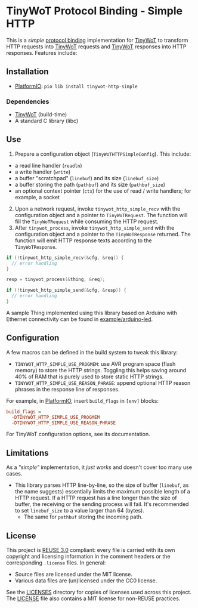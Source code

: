 <!--
SPDX-FileCopyrightText: 2021 Junde Yhi <junde@yhi.moe>
SPDX-License-Identifier: CC0-1.0
-->

# TinyWoT Protocol Binding - Simple HTTP

This is a _simple_ [protocol binding][pb] implementation for [TinyWoT] to transform HTTP requests into [TinyWoT] requests and [TinyWoT] responses into HTTP responses. Features include:

[pb]: https://www.w3.org/TR/wot-binding-templates/
[TinyWoT]: https://github.com/lmy441900/tinywot

## Installation

- [PlatformIO]: `pio lib install tinywot-http-simple`

### Dependencies

- [TinyWoT] (build-time)
- A standard C library (libc)

[TinyWoT]: https://github.com/lmy441900/tinywot

## Use

1. Prepare a configuration object (`TinyWoTHTTPSimpleConfig`). This include:
  - a read line handler (`readln`)
  - a write handler (`write`)
  - a buffer "scratchpad" (`linebuf`) and its size (`linebuf_size`)
  - a buffer storing the path (`pathbuf`) and its size (`pathbuf_size`)
  - an optional context pointer (`ctx`) for the use of read / write handlers; for example, a socket
2. Upon a network request, invoke `tinywot_http_simple_recv` with the configuration object and a pointer to `TinyWoTRequest`. The function will fill the `TinyWoTRequest` while consuming the HTTP request.
3. After `tinywot_process`, invoke `tinywot_http_simple_send` with the configuration object and a pointer to the `TinyWoTResponse` returned. The function will emit HTTP response texts according to the `TinyWoTResponse`.

```c
if (!tinywot_http_simple_recv(&cfg, &req)) {
  // error handling
}

resp = tinywot_process(&thing, &req);

if (!tinywot_http_simple_send(&cfg, &resp)) {
  // error handling
}
```

A sample Thing implemented using this library based on Arduino with Ethernet connectivity can be found in [example/arduino-led](example/arduino-led).

## Configuration

A few macros can be defined in the build system to tweak this library:

- `TINYWOT_HTTP_SIMPLE_USE_PROGMEM`: use AVR program space (flash memory) to store the HTTP strings. Toggling this helps saving around 40% of RAM that is purely used to store static HTTP strings.
- `TINYWOT_HTTP_SIMPLE_USE_REASON_PHRASE`: append optional HTTP reason phrases in the response line of responses.

For example, in [PlatformIO], insert `build_flags` in `[env]` blocks:

```ini
build_flags =
  -DTINYWOT_HTTP_SIMPLE_USE_PROGMEM
  -DTINYWOT_HTTP_SIMPLE_USE_REASON_PHRASE
```

For TinyWoT configuration options, see its documentation.

## Limitations

As a _"simple"_ implementation, it _just works_ and doesn't cover too many use cases.

- This library parses HTTP line-by-line, so the size of buffer (`linebuf`, as the name suggests) essentially limits the maximum possible length of a HTTP request. If a HTTP request has a line longer than the size of buffer, the receiving or the sending process will fail. It's recommended to set `linebuf_size` to a value larger than 64 (bytes).
  - The same for `pathbuf` storing the incoming path.

## License

This project is [REUSE 3.0][reuse] compliant: every file is carried with its own copyright and licensing information in the comment headers or the corresponding `.license` files. In general:

- Source files are licensed under the MIT license.
- Various data files are (un)licensed under the CC0 license.

See the [LICENSES](LICENSES) directory for copies of licenses used across this project. The [LICENSE](LICENSE) file also contains a MIT license for non-REUSE practices.

[reuse]: https://reuse.software/spec/

[PlatformIO]: https://platformio.org/

